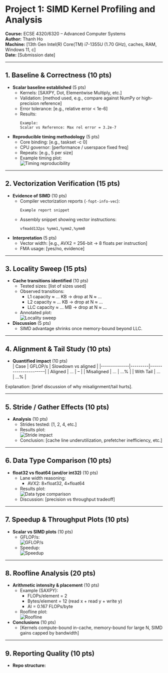 # Project 1: SIMD Kernel Profiling and Analysis

**Course:** ECSE 4320/6320 – Advanced Computer Systems  
**Author:** Thanh Ho  
**Machine:** [13th Gen Intel(R) Core(TM) i7-1355U (1.70 GHz), caches, RAM, Windows 11, c]  
**Date:** [Submission date]  

---

## 1. Baseline & Correctness (10 pts)

- **Scalar baseline established** (5 pts)  
  - Kernels: [SAXPY, Dot, Elementwise Multiply, etc.]  
  - Validation: [method used, e.g., compare against NumPy or high-precision reference]  
  - Error tolerance: [e.g., relative error < 1e-6]  
  - Results:  
    ```
    Example:
    Scalar vs Reference: Max rel error = 3.2e-7
    ```
- **Reproducible timing methodology** (5 pts)  
  - Core binding: [e.g., taskset -c 0]  
  - CPU governor: [performance / userspace fixed freq]  
  - Repeats: [e.g., 5 per size]  
  - Example timing plot:  
  ![Timing reproducibility](plots/timing_errorbars.png)

---

## 2. Vectorization Verification (15 pts)

- **Evidence of SIMD** (10 pts)  
  - Compiler vectorization reports (`-fopt-info-vec`):  
    ```
    Example report snippet
    ```
  - Assembly snippet showing vector instructions:  
    ```
    vfmadd132ps %ymm1,%ymm2,%ymm0
    ```
- **Interpretation** (5 pts)  
  - Vector width: [e.g., AVX2 = 256-bit → 8 floats per instruction]  
  - FMA usage: [yes/no, evidence]

---

## 3. Locality Sweep (15 pts)

- **Cache transitions identified** (10 pts)  
  - Tested sizes: [list of sizes used]  
  - Observed transitions:  
    - L1 capacity ≈ … KB → drop at N ≈ …  
    - L2 capacity ≈ … KB → drop at N ≈ …  
    - LLC capacity ≈ … MB → drop at N ≈ …  
  - Annotated plot:  
  ![Locality sweep](plots/locality_sweep.png)
- **Discussion** (5 pts)  
  - SIMD advantage shrinks once memory-bound beyond LLC.

---

## 4. Alignment & Tail Study (10 pts)

- **Quantified impact** (10 pts)  
  | Case         | GFLOP/s | Slowdown vs aligned |
  |--------------|---------|----------------------|
  | Aligned      | …       | –                    |
  | Misaligned   | …       | …%                   |
  | With Tail    | …       | …%                   |

Explanation: [brief discussion of why misalignment/tail hurts].

---

## 5. Stride / Gather Effects (10 pts)

- **Analysis** (10 pts)  
  - Strides tested: [1, 2, 4, etc.]  
  - Results plot:  
  ![Stride impact](plots/stride.png)  
  - Conclusion: [cache line underutilization, prefetcher inefficiency, etc.]

---

## 6. Data Type Comparison (10 pts)

- **float32 vs float64 (and/or int32)** (10 pts)  
  - Lane width reasoning:  
    - AVX2: 8×float32, 4×float64  
  - Results plot:  
  ![Data type comparison](plots/datatype.png)  
  - Discussion: [precision vs throughput tradeoff]

---

## 7. Speedup & Throughput Plots (10 pts)

- **Scalar vs SIMD plots** (10 pts)  
  - GFLOP/s:  
  ![GFLOP/s](plots/gflops.png)  
  - Speedup:  
  ![Speedup](plots/speedup.png)

---

## 8. Roofline Analysis (20 pts)

- **Arithmetic intensity & placement** (10 pts)  
  - Example (SAXPY):  
    - FLOPs/element = 2  
    - Bytes/element = 12 (read x + read y + write y)  
    - AI = 0.167 FLOPs/byte  
  - Roofline plot:  
  ![Roofline](plots/roofline.png)
- **Conclusions** (10 pts)  
  - [Kernels compute-bound in-cache, memory-bound for large N, SIMD gains capped by bandwidth]

---

## 9. Reporting Quality (10 pts)

- **Repo structure:**  
